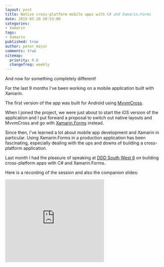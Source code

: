 ```yaml
---
layout: post
title: Native cross-platform mobile apps with C# and Xamarin.Forms
date: 2015-05-20 20:53:00
categories:
- Xamarin
tags:
- Xamarin
published: true
author: peter_major
comments: true
sitemap:
  priority: 0.6
  changefreq: weekly
---
```


And now for something completely different!

For the last 9 months I've been working on a mobile application built with Xamarin.

The first version of the app was built for Android using [MvvmCross](https://github.com/MvvmCross/MvvmCross).

When I joined the project, we were just about to start the iOS version of the application and I put forward a proposal to switch out native layouts and MvvmCross and go with [Xamarin.Forms](http://xamarin.com/forms) instead.

Since then, I've learned a lot about mobile app development and Xamarin in particular. Using Xamarin.Forms in a production application has been fascinating, especially dealing with the ups and downs of building a cross-platform application.

Last month I had the pleasure of speaking at [DDD South West 6](http://www.dddsouthwest.com/) on building cross-platform apps with C# and Xamarin.Forms.

Here is a recording of the session and also the companion slides:

<p><div id="ytplayer"></div></p>

<script>
  // Load the IFrame Player API code asynchronously.
  var tag = document.createElement('script');
  tag.src = "https://www.youtube.com/player_api";
  var firstScriptTag = document.getElementsByTagName('script')[0];
  firstScriptTag.parentNode.insertBefore(tag, firstScriptTag);

  // Replace the 'ytplayer' element with an <iframe> and
  // YouTube player after the API code downloads.
  var player;
  function onYouTubePlayerAPIReady() {
    player = new YT.Player('ytplayer', {
      height: '221',
      width: '320',
      videoId: '88IlyfGX1Yw'
    });
  }
</script>

<p><iframe src="https://www.slideshare.net/slideshow/embed_code/key/IGiUwaeQrt3LiE" width="320" height="269" frameborder="0" marginwidth="0" marginheight="0" scrolling="no"></iframe></p>

